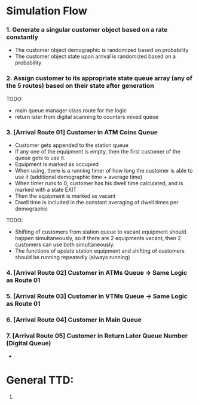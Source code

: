 # Simulation Flow

### 1. Generate a singular customer object based on a rate constantly
- The customer object demographic is randomized based on probability
- The customer object state upon arrival is randomized based on a probability

### 2. Assign customer to its appropriate state queue array (any of the 5 routes) based on their state after generation

TODO:
- main queue manager class route for the logic 
- return later from digital scanning to counters mixed queue

### 3. [Arrival Route 01] Customer in ATM Coins Queue
- Customer gets appended to the station queue
- If any one of the equipment is empty, then the first customer of the queue gets to use it.
- Equipment is marked as occupied
- When using, there is a running timer of how long the customer is able to use it (additional demographic time + average time)
- When timer runs to 0, customer has his dwell time calculated, and is marked with a state EXIT
- Then the equipment is marked as vacant
- Dwell time is included in the constant averaging of dwell times per demographic

TODO:
- Shifting of customers from station queue to vacant equipment should happen simultaneously, so if there are 2 equipments vacant, then 2 customers can use both simultaneously.
- The functions of update station equipment and shifting of customers should be running repeatedly (always running) 

### 4. [Arrival Route 02] Customer in ATMs Queue -> Same Logic as Route 01

### 5. [Arrival Route 03] Customer in VTMs Queue -> Same Logic as Route 01

### 6. [Arrival Route 04] Customer in Main Queue

### 7. [Arrival Route 05] Customer in Return Later Queue Number (Digital Queue)
- 



# General TTD:
1. 